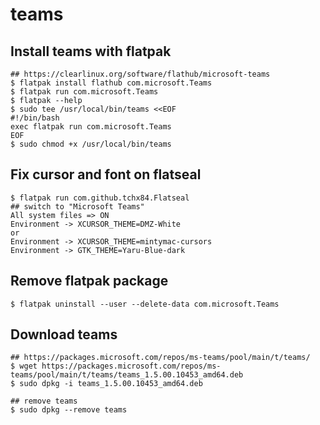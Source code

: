 teams
=====

## Install teams with flatpak

    ## https://clearlinux.org/software/flathub/microsoft-teams
    $ flatpak install flathub com.microsoft.Teams
    $ flatpak run com.microsoft.Teams
    $ flatpak --help
    $ sudo tee /usr/local/bin/teams <<EOF
    #!/bin/bash
    exec flatpak run com.microsoft.Teams
    EOF
    $ sudo chmod +x /usr/local/bin/teams

## Fix cursor and font on flatseal

    $ flatpak run com.github.tchx84.Flatseal
    ## switch to "Microsoft Teams"
    All system files => ON
    Environment -> XCURSOR_THEME=DMZ-White
    or
    Environment -> XCURSOR_THEME=mintymac-cursors
    Environment -> GTK_THEME=Yaru-Blue-dark

## Remove flatpak package

    $ flatpak uninstall --user --delete-data com.microsoft.Teams

## Download teams

    ## https://packages.microsoft.com/repos/ms-teams/pool/main/t/teams/
    $ wget https://packages.microsoft.com/repos/ms-teams/pool/main/t/teams/teams_1.5.00.10453_amd64.deb
    $ sudo dpkg -i teams_1.5.00.10453_amd64.deb

    ## remove teams
    $ sudo dpkg --remove teams
